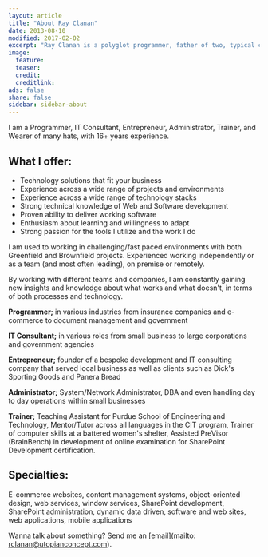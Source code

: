 ```yaml
---
layout: article
title: "About Ray Clanan"
date: 2013-08-10
modified: 2017-02-02
excerpt: "Ray Clanan is a polyglot programmer, father of two, typical computer nerd from Indianapolis"
image:
  feature:
  teaser:
  credit:
  creditlink:
ads: false
share: false
sidebar: sidebar-about
---
```


I am a Programmer, IT Consultant, Entrepreneur, Administrator, Trainer, and Wearer of many hats, with 16+ years experience.

## What I offer:

* Technology solutions that fit your business
* Experience across a wide range of projects and environments
* Experience across a wide range of technology stacks
* Strong technical knowledge of Web and Software development
* Proven ability to deliver working software
* Enthusiasm about learning and willingness to adapt
* Strong passion for the tools I utilize and the work I do

I am used to working in challenging/fast paced environments with both Greenfield and Brownfield projects. Experienced working independently or as a team (and most often leading), on premise or remotely.

By working with different teams and companies, I am constantly gaining new insights and knowledge about what works and what doesn't, in terms of both processes and technology.

**Programmer;** in various industries from insurance companies and e-commerce to document management and government

**IT Consultant;** in various roles from small business to large corporations and government agencies

**Entrepreneur;** founder of a bespoke development and IT consulting company that served local business as well as clients such as Dick's Sporting Goods and Panera Bread

**Administrator;** System/Network Administrator, DBA and even handling day to day operations within small businesses

**Trainer;** Teaching Assistant for Purdue School of Engineering and Technology, Mentor/Tutor across all languages in the CIT program, Trainer of computer skills at a battered women's shelter, Assisted PreVisor (BrainBench) in development of online examination for SharePoint Development certification.

## Specialties:

E-commerce websites, content management systems, object-oriented design, web services, window services, SharePoint development, SharePoint administration, dynamic data driven, software and web sites, web applications, mobile applications

Wanna talk about something? Send me an
[email](mailto: rclanan@utopianconcept.com).
